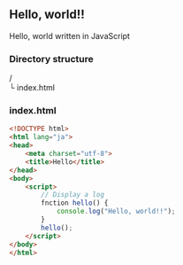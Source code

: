 ## Hello, world!!

Hello, world written in JavaScript

### Directory structure

/<br>
└ index.html<br>

### index.html

```html
<!DOCTYPE html>
<html lang="ja">
<head>
    <meta charset="utf-8">
    <title>Hello</title>
</head>
<body>
    <script>
        // Display a log
        fnction hello() {
        	console.log("Hello, world!!");
        }
        hello();
    </script>
</body>
</html>
```